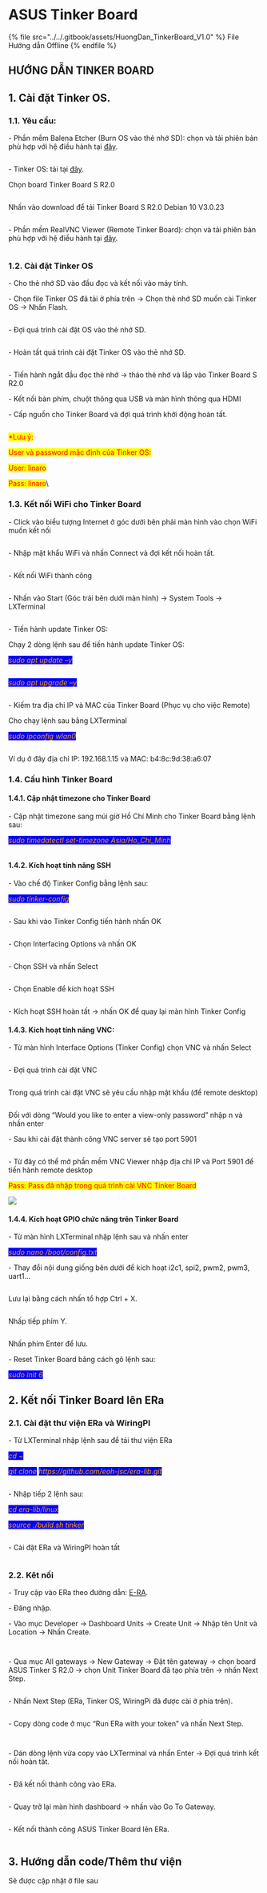 # ASUS Tinker Board

{% file src="../../.gitbook/assets/HuongDan_TinkerBoard_V1.0" %}
File Hướng dẫn Offline
{% endfile %}

## HƯỚNG DẪN TINKER BOARD

## 1. Cài đặt Tinker OS.

### 1.1. Yêu cầu:

\- Phần mềm Balena Etcher (Burn OS vào thẻ nhớ SD): chọn và tải phiên bản phù hợp với hệ điều hành tại [đây](https://etcher.balena.io/#download-etcher).

<figure><img src="../../.gitbook/assets/image (12) (1) (1) (1).png" alt=""><figcaption></figcaption></figure>

\- Tinker OS: tải tại [đây](https://tinker-board.asus.com/download-list.html).

Chọn board Tinker Board S R2.0

<figure><img src="../../.gitbook/assets/image (13) (1) (1) (1).png" alt=""><figcaption></figcaption></figure>

Nhấn vào download để tải Tinker Board S R2.0 Debian 10 V3.0.23

<figure><img src="../../.gitbook/assets/image (14) (1) (1) (1).png" alt=""><figcaption></figcaption></figure>

\- Phần mềm RealVNC Viewer (Remote Tinker Board): chọn và tải phiên bản phù hợp với hệ điều hành tại [đây](https://www.realvnc.com/en/connect/download/viewer/).

&#x20;

<figure><img src="../../.gitbook/assets/image (15) (1).png" alt=""><figcaption></figcaption></figure>

### 1.2. Cài đặt Tinker OS

\- Cho thẻ nhớ SD vào đầu đọc và kết nối vào máy tính.

\- Chọn file Tinker OS đã tải ở phía trên -> Chọn thẻ nhớ SD muốn cài Tinker OS -> Nhấn Flash.

<figure><img src="../../.gitbook/assets/image (17) (1).png" alt=""><figcaption></figcaption></figure>

\- Đợi quá trình cài đặt OS vào thẻ nhớ SD.

<figure><img src="../../.gitbook/assets/image (18) (1).png" alt=""><figcaption></figcaption></figure>

\- Hoàn tất quá trình cài đặt Tinker OS vào thẻ nhớ SD.

<figure><img src="../../.gitbook/assets/image (21) (1).png" alt=""><figcaption></figcaption></figure>

\- Tiến hành ngắt đầu đọc thẻ nhớ -> tháo thẻ nhớ và lắp vào Tinker Board S R2.0

\- Kết nối bàn phím, chuột thông qua USB và màn hình thông qua HDMI

\- Cấp nguồn cho Tinker Board và đợi quá trình khởi động hoàn tất.

<figure><img src="../../.gitbook/assets/image (23) (1).png" alt=""><figcaption></figcaption></figure>

<mark style="color:red;">\*Lưu ý:</mark>

<mark style="color:red;">User và password mặc định của Tinker OS:</mark>

<mark style="color:red;">User: linaro</mark>

<mark style="color:red;">Pass: linaro</mark>\


### 1.3. Kết nối WiFi cho Tinker Board

\- Click vào biểu tượng Internet ở góc dưới bên phải màn hình vào chọn WiFi muốn kết nối

<figure><img src="../../.gitbook/assets/image (24) (1).png" alt=""><figcaption></figcaption></figure>

\- Nhập mật khẩu WiFi và nhấn Connect và đợi kết nối hoàn tất.

<figure><img src="../../.gitbook/assets/image (25) (1).png" alt=""><figcaption></figcaption></figure>

\- Kết nối WiFi thành công

<figure><img src="../../.gitbook/assets/image (26) (1).png" alt=""><figcaption></figcaption></figure>

\- Nhấn vào Start (Góc trái bên dưới màn hình) -> System Tools -> LXTerminal

<figure><img src="../../.gitbook/assets/image (27) (1).png" alt=""><figcaption></figcaption></figure>

\- Tiến hành update Tinker OS:

Chạy 2 dòng lệnh sau để tiến hành update Tinker OS:

_<mark style="color:orange;background-color:blue;">sudo apt update –y</mark>_

<figure><img src="../../.gitbook/assets/image (28) (1).png" alt=""><figcaption></figcaption></figure>

_<mark style="color:orange;background-color:blue;">sudo apt upgrade –y</mark>_

<figure><img src="../../.gitbook/assets/image (29) (1).png" alt=""><figcaption></figcaption></figure>

\- Kiếm tra địa chỉ IP và MAC của Tinker Board (Phục vụ cho việc Remote)

Cho chạy lệnh sau bằng LXTerminal

_<mark style="color:orange;background-color:blue;">sudo ipconfig wlan0</mark>_

<figure><img src="../../.gitbook/assets/image (30) (1).png" alt=""><figcaption></figcaption></figure>

Ví dụ ở đây địa chỉ IP: 192.168.1.15 và MAC: b4:8c:9d:38:a6:07

### 1.4. Cấu hình Tinker Board

#### 1.4.1. Cập nhật timezone cho Tinker Board

\- Cập nhật timezone sang múi giờ Hồ Chí Minh cho Tinker Board bằng lệnh sau:

_<mark style="color:orange;background-color:blue;">sudo timedatectl set-timezone Asia/Ho\_Chi\_Minh</mark>_

<figure><img src="../../.gitbook/assets/image (31) (1).png" alt=""><figcaption></figcaption></figure>

#### 1.4.2. Kích hoạt tính năng SSH

\- Vào chế độ Tinker Config bằng lệnh sau:

_<mark style="color:orange;background-color:blue;">sudo tinker-config</mark>_

<figure><img src="../../.gitbook/assets/image (32) (1).png" alt=""><figcaption></figcaption></figure>

\- Sau khi vào Tinker Config tiến hành nhấn OK

<figure><img src="../../.gitbook/assets/image (33) (1).png" alt=""><figcaption></figcaption></figure>

\- Chọn Interfacing Options và nhấn OK

<figure><img src="../../.gitbook/assets/image (34) (1).png" alt=""><figcaption></figcaption></figure>

\- Chọn SSH và nhấn Select

<figure><img src="../../.gitbook/assets/image (35) (1).png" alt=""><figcaption></figcaption></figure>

\- Chọn Enable để kích hoạt SSH

<figure><img src="../../.gitbook/assets/image (36) (1).png" alt=""><figcaption></figcaption></figure>

\- Kích hoạt SSH hoàn tất -> nhấn OK để quay lại màn hình Tinker Config&#x20;

#### 1.4.3. Kích hoạt tính năng VNC:

\- Từ màn hình Interface Options (Tinker Config) chọn VNC và nhấn Select

<figure><img src="../../.gitbook/assets/image (37).png" alt=""><figcaption></figcaption></figure>

\- Đợi quá trình cài đặt VNC

<figure><img src="../../.gitbook/assets/image (38).png" alt=""><figcaption></figcaption></figure>

Trong quá trình cài đặt VNC sẽ yêu cầu nhập mật khẩu (để remote desktop)

<figure><img src="../../.gitbook/assets/image (39).png" alt=""><figcaption></figcaption></figure>

Đối với dòng “Would you like to enter a view-only password” nhập n và nhấn enter

\- Sau khi cài đặt thành công VNC server sẽ tạo port 5901

<figure><img src="../../.gitbook/assets/image (40).png" alt=""><figcaption></figcaption></figure>

\- Từ đây có thể mở phần mềm VNC Viewer nhập địa chỉ IP và Port 5901 để tiến hành remote desktop

<mark style="color:red;">Pass: Pass đã nhập trong quá trình cài VNC Tinker Board</mark>

![](<../../.gitbook/assets/image (41).png>)&#x20;

#### 1.4.4. Kích hoạt GPIO chức năng trên Tinker Board

\- Từ màn hình LXTerminal nhập lệnh sau và nhấn enter

_<mark style="color:orange;background-color:blue;">sudo nano /boot/config.txt</mark>_

\- Thay đổi nội dung giống bên dưới để kích hoạt i2c1, spi2, pwm2, pwm3, uart1...

<figure><img src="../../.gitbook/assets/image (43).png" alt=""><figcaption></figcaption></figure>

Lưu lại bằng cách nhấn tổ hợp Ctrl + X.

<figure><img src="../../.gitbook/assets/image (44).png" alt=""><figcaption></figcaption></figure>

Nhấp tiếp phím Y.

<figure><img src="../../.gitbook/assets/image (45).png" alt=""><figcaption></figcaption></figure>

Nhấn phím Enter để lưu.

\- Reset Tinker Board băng cách gõ lệnh sau:

_<mark style="color:orange;background-color:blue;">sudo init 6</mark>_

## 2. Kết nối Tinker Board lên ERa

### 2.1. Cài đặt thư viện ERa và WiringPI

\- Từ LXTerminal nhập lệnh sau để tải thư viện ERa

_<mark style="color:orange;background-color:blue;">cd \~</mark>_

_<mark style="color:orange;background-color:blue;">git clone</mark>_ [_<mark style="color:orange;background-color:blue;">https://github.com/eoh-jsc/era-lib.git</mark>_](https://github.com/eoh-jsc/era-lib.git)

<figure><img src="../../.gitbook/assets/image (46).png" alt=""><figcaption></figcaption></figure>

\- Nhập tiếp 2 lệnh sau:

_<mark style="color:orange;background-color:blue;">cd era-lib/linux</mark>_

_<mark style="color:orange;background-color:blue;">source ./build.sh tinker</mark>_

<figure><img src="../../.gitbook/assets/image (47).png" alt=""><figcaption></figcaption></figure>

\- Cài đặt ERa và WiringPI hoàn tất

<figure><img src="../../.gitbook/assets/image (48).png" alt=""><figcaption></figcaption></figure>

### 2.2. Kêt nối

\- Truy cập vào ERa theo đường dẫn: [E-RA](https://app.e-ra.io/login).

\- Đăng nhập.

\- Vào mục Developer -> Dashboard Units -> Create Unit -> Nhập tên Unit và Location -> Nhấn Create.

<figure><img src="../../.gitbook/assets/image (8) (1) (1) (1).png" alt=""><figcaption></figcaption></figure>

<figure><img src="../../.gitbook/assets/image (9) (1) (1) (1).png" alt=""><figcaption></figcaption></figure>

\- Qua mục All gateways -> New Gateway -> Đặt tên gateway -> chọn board ASUS Tinker S R2.0 -> chọn Unit Tinker Board đã tạo phía trên -> nhấn Next Step.

<figure><img src="../../.gitbook/assets/image (10) (1) (1) (1).png" alt=""><figcaption></figcaption></figure>

\- Nhấn Next Step (ERa, Tinker OS, WiringPi đã được cài ở phía trên).

<figure><img src="../../.gitbook/assets/image (14) (1) (1).png" alt=""><figcaption></figcaption></figure>

\- Copy dòng code ở mục “Run ERa with your token” và nhấn Next Step.

<figure><img src="../../.gitbook/assets/image (1) (1) (1) (1).png" alt=""><figcaption></figcaption></figure>

<figure><img src="../../.gitbook/assets/image (2) (1) (1) (1).png" alt=""><figcaption></figcaption></figure>

\- Dán dòng lệnh vừa copy vào LXTerminal và nhấn Enter -> Đợi quá trình kết nối hoàn tât.

<figure><img src="../../.gitbook/assets/image (3) (1) (1) (1).png" alt=""><figcaption></figcaption></figure>

\- Đã kết nối thành công vào ERa.

<figure><img src="../../.gitbook/assets/image (4) (1) (1) (1).png" alt=""><figcaption></figcaption></figure>

\- Quay trở lại màn hình dashboard -> nhấn vào Go To Gateway.

<figure><img src="../../.gitbook/assets/image (5) (1) (1) (1).png" alt=""><figcaption></figcaption></figure>

\- Kết nối thành công ASUS Tinker Board lên ERa.

<figure><img src="../../.gitbook/assets/image (7) (1) (1) (1).png" alt=""><figcaption></figcaption></figure>

## 3. Hướng dẫn code/Thêm thư viện

Sẽ được cập nhật ở file sau
